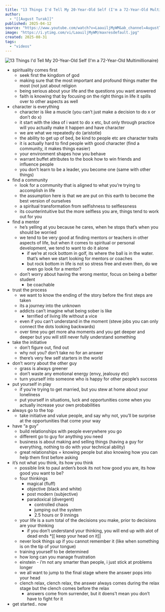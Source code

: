 ```yaml
---
title: "13 Things I'd Tell My 20-Year-Old Self (I'm a 72-Year-Old Multimillionaire)"
author:
  - "[[August Turak]]"
published: 2025-04-12
source: "https://www.youtube.com/watch?v=LaauiljMyWM&ab_channel=AugustTurak"
image: "https://i.ytimg.com/vi/LaauiljMyWM/maxresdefault.jpg"
created: 2025-08-31
tags:
  - "videos"
---
```

![13 Things I'd Tell My 20-Year-Old Self (I'm a 72-Year-Old Multimillionaire)](https://www.youtube.com/watch?v=LaauiljMyWM&ab_channel=AugustTurak)

* spirituality comes first
    * seek first the kingdom of god
    * making sure that the most important and profound things matter the most (not just about religion
    * being serious about your life and the questions you want answered
    * faith is knowing that by focusing on the right things in life it spills over to other aspects as well
* character is everything
    * character is like a muscle (you can’t just make a decision to do x or don’t do x)
    * it start with the idea of i want to do x etc, but only through practice will you actually make it happen and have character
    * we are what we repeatedly do (aristotle)
    * the ability to get up of bed, be kind to people etc are character traits
    * it is actually hard to find people with good character (find a community, it makes things easier)
    * your environment shapes how you behave
    * warrant buffet attributes to the book how to win friends and influence people
    * you don’t learn to be a leader, you become one (same with other things)
* find a community
    * look for a community that is aligned to what you’re trying to accomplish in life
    * the assumption here is that we are put on this earth to become the best version of ourselves
    * a spiritual transformation from selfishness to selflessness
    * its counterintuitive but the more selfless you are, things tend to work out for you
* find a mentor
    * he’s yelling at you because he cares, when he stops that’s when you should be worried
    * we tend to be very good at finding mentors or teachers in other aspects of life, but when it comes to spiritual or personal development, we tend to want to do it alone
        * if we’re at rock bottom in golf, its where the ball is in the water. that’s when we start looking for mentors or coaches
        * but rock bottom in life is not so stress free and even then, do we even go look for a mentor?
    * don’t worry about having the wrong mentor, focus on being a better student
        * be coachable
* trust the process
    * we want to know the ending of the story before the first steps are taken
    * its a journey into the unknown
    * addicts can’t imagine what being sober is like
        * terrified of living life without a vice
    * even if you can’t understand in the moment (steve jobs you can only connect the dots looking backwards)
    * over time you get more aha moments and you get deeper and deeper but you will still never fully understand something
* take the initiative
    * don’t figure out, find out
    * why not you? don’t take no for an answer
    * there’s very few self starters in the world
* don’t worry about the other guy
    * grass is always greener
    * don’t waste any emotional energy (envy, jealousy etc)
    * turn yourself into someone who is happy for other people’s success
* put yourself in play
    * if you’re trying to get married, but you stew at home about your loneliness
    * put yourself in situations, luck and opportunities come when you actually increase your own probabilities
*  always go to the top
    * take initiative and value people, and say why not, you’ll be surprise at the opportunities that come your way
* have “a guy” 
    * build relationships with people everywhere you go
    * different go to guy for anything you need
    * business is about making and selling things (having a guy for everything, nothing to do with your technical ability)
    * great relationships = knowing people but also knowing how you can help them first before asking
* it’s not what you think, its how you think
    * possible link to paul arden’s book its not how good you are, its how good you want to be?
    * four thinkings
        * magical (fluff)
        * objective (black and white)
        * post modern (subjective)
        * paradoxical (divergent)
            * controlled chaos
            * jumping out the system
            * 2.5 hours or 9 innings
    * your life is a sum total of the decisions you make, prior to decisions are your thinking
        * if you don’t understand your thinking, you will end up with alot of dead ends
*[[ keep your head on it]]
    * never look things up if you cannot remember it (like when something is on the tip of your tongue)
    * training yourself to be determined 
    * how long can you manage frustration 
    * einstein - i’m not any smarter than people, i just stick at problems longer
    * we all want to jump to the final stage where the answer pops into your head
    * clench relax, clench relax, the answer always comes during the relax stage but the clench comes before the relax
        * answers come from surrender, but it doens’t mean you don’t have to fight for it
* get started.. now